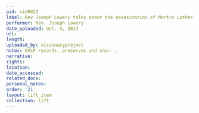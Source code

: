 ```yaml
---
pid: vid0022
label: Rev Joseph Lowery talks about the assasination of Martin Luther King, Jr.
performer: Rev. Joseph Lowery
date_uploaded: Oct. 4, 2013
url: 
length: 
uploaded_by: visionaryproject
notes: NVLP records, preserves and shar...
narrative: 
rights: 
location: 
date_accessed: 
related_docs: 
personal_notes: 
order: '21'
layout: lift_item
collection: lift
---
```

